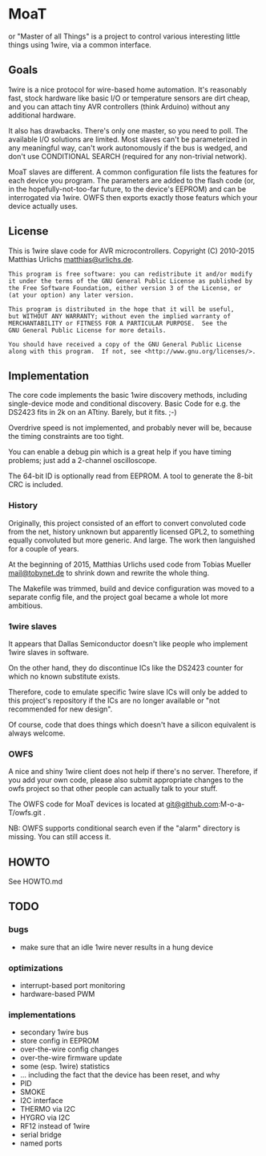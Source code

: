 # MoaT

or "Master of all Things" is a project to control various interesting
little things using 1wire, via a common interface.

## Goals

1wire is a nice protocol for wire-based home automation. It's reasonably
fast, stock hardware like basic I/O or temperature sensors are dirt cheap,
and you can attach tiny AVR controllers (think Arduino) without any
additional hardware.

It also has drawbacks. There's only one master, so you need to poll.
The available I/O solutions are limited. Most slaves can't be parameterized
in any meaningful way, can't work autonomously if the bus is wedged, and
don't use CONDITIONAL SEARCH (required for any non-trivial network).

MoaT slaves are different. A common configuration file lists the features
for each device you program. The parameters are added to the flash code
(or, in the hopefully-not-too-far future, to the device's EEPROM) and can
be interrogated via 1wire. OWFS then exports exactly those featurs which
your device actually uses.

## License

This is 1wire slave code for AVR microcontrollers.
Copyright (C) 2010-2015 Matthias Urlichs <matthias@urlichs.de>.


    This program is free software: you can redistribute it and/or modify
    it under the terms of the GNU General Public License as published by
    the Free Software Foundation, either version 3 of the License, or
    (at your option) any later version.

    This program is distributed in the hope that it will be useful,
    but WITHOUT ANY WARRANTY; without even the implied warranty of
    MERCHANTABILITY or FITNESS FOR A PARTICULAR PURPOSE.  See the
    GNU General Public License for more details.

    You should have received a copy of the GNU General Public License
    along with this program.  If not, see <http://www.gnu.org/licenses/>.

## Implementation

The core code implements the basic 1wire discovery methods, including
single-device mode and conditional discovery.
Basic Code for e.g. the DS2423 fits in 2k on an ATtiny.
Barely, but it fits. ;-)

Overdrive speed is not implemented, and probably never will be,
because the timing constraints are too tight.

You can enable a debug pin which is a great help if you have timing
problems; just add a 2-channel oscilloscope.

The 64-bit ID is optionally read from EEPROM. A tool to generate the
8-bit CRC is included.

### History

Originally, this project consisted of an effort to convert convoluted code
from the net, history unknown but apparently licensed GPL2, to something
equally convoluted but more generic. And large. The work then languished
for a couple of years.

At the beginning of 2015, Matthias Urlichs used code from Tobias Mueller
<mail@tobynet.de> to shrink down and rewrite the whole thing.

The Makefile was trimmed, build and device configuration was moved to a
separate config file, and the project goal became a whole lot more
ambitious.

### 1wire slaves

It appears that Dallas Semiconductor doesn't like people who
implement 1wire slaves in software.

On the other hand, they do discontinue ICs like the DS2423 counter
for which no known substitute exists.

Therefore, code to emulate specific 1wire slave ICs will only be added to
this project's repository if the ICs are no longer available or "not
recommended for new design".

Of course, code that does things which doesn't have a silicon equivalent is
always welcome.

### OWFS

A nice and shiny 1wire client does not help if there's no server.
Therefore, if you add your own code, please also submit
appropriate changes to the owfs project so that other people 
can actually talk to your stuff.

The OWFS code for MoaT devices is located at
git@github.com:M-o-a-T/owfs.git .

NB: OWFS supports conditional search even if the "alarm" directory is
missing. You can still access it.

## HOWTO

See HOWTO.md

## TODO

### bugs

* make sure that an idle 1wire never results in a hung device

### optimizations

* interrupt-based port monitoring
* hardware-based PWM

### implementations

* secondary 1wire bus
* store config in EEPROM
* over-the-wire config changes
* over-the-wire firmware update
* some (esp. 1wire) statistics
* ... including the fact that the device has been reset, and why
* PID
* SMOKE
* I2C interface
* THERMO via I2C
* HYGRO via I2C
* RF12 instead of 1wire
* serial bridge
* named ports

